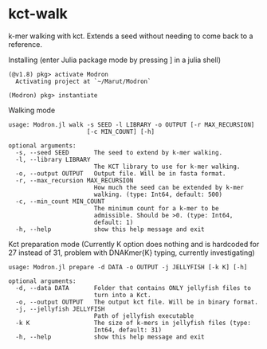 # kct-walk
k-mer walking with kct. Extends a seed without needing to come back to a reference.

Installing (enter Julia package mode by pressing ] in a julia shell)
```
(@v1.8) pkg> activate Modron
  Activating project at `~/Marut/Modron`

(Modron) pkg> instantiate
```

Walking mode
```
usage: Modron.jl walk -s SEED -l LIBRARY -o OUTPUT [-r MAX_RECURSION]
                      [-c MIN_COUNT] [-h]

optional arguments:
  -s, --seed SEED       The seed to extend by k-mer walking.
  -l, --library LIBRARY
                        The KCT library to use for k-mer walking.
  -o, --output OUTPUT   Output file. Will be in fasta format.
  -r, --max_recursion MAX_RECURSION
                        How much the seed can be extended by k-mer
                        walking. (type: Int64, default: 500)
  -c, --min_count MIN_COUNT
                        The minimum count for a k-mer to be
                        admissible. Should be >0. (type: Int64,
                        default: 1)
  -h, --help            show this help message and exit
```

Kct preparation mode (Currently K option does nothing and is hardcoded for 27 instead of 31, problem with DNAKmer{K} typing, currently investigating)
```
usage: Modron.jl prepare -d DATA -o OUTPUT -j JELLYFISH [-k K] [-h]

optional arguments:
  -d, --data DATA       Folder that contains ONLY jellyfish files to
                        turn into a Kct.
  -o, --output OUTPUT   The output kct file. Will be in binary format.
  -j, --jellyfish JELLYFISH
                        Path of jellyfish executable
  -k K                  The size of k-mers in jellyfish files (type:
                        Int64, default: 31)
  -h, --help            show this help message and exit
```
